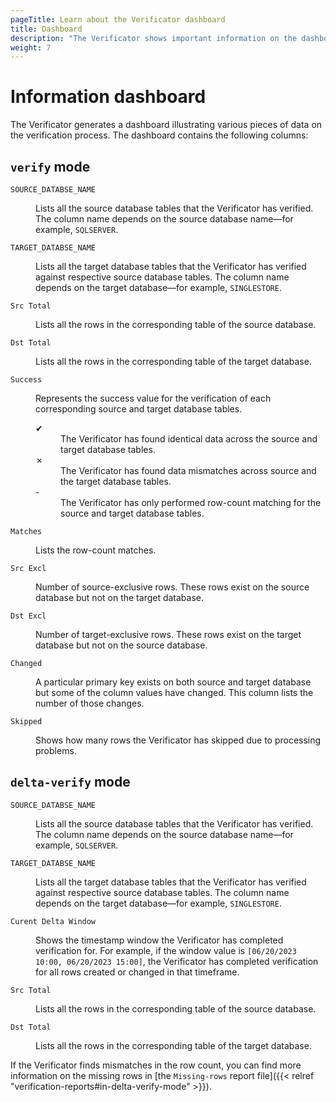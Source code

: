 ```yaml
---
pageTitle: Learn about the Verificator dashboard 
title: Dashboard
description: "The Verificator shows important information on the dashboard about the verification process."
weight: 7
---
```


# Information dashboard
The Verificator generates a dashboard illustrating various pieces of data on the verification process. The dashboard contains the following columns:

## `verify` mode

<dl class="dl-indent">
<dt>

`SOURCE_DATABSE_NAME`
</dt>
<dd>

Lists all the source database tables that the Verificator has verified. The column 
name depends on the source database name—for example, `SQLSERVER`.
</dd>
<dt>

`TARGET_DATABSE_NAME`
</dt>
<dd>

Lists all the target database tables that the Verificator has verified against respective source database tables. The column name depends on the target database—for example, `SINGLESTORE`.
</dd>

<dt>

`Src Total`
</dt>
<dd>
Lists all the rows in the corresponding table of the source database.
</dd>
<dt>

`Dst Total`
</dt>
<dd>
Lists all the rows in the corresponding table of the target database.
</dd>

<dt>

`Success`
</dt>
<dd>

Represents the success value for the verification of each corresponding source and target database tables.

<dl class="dl-indent">
<dt>&#10004;</dt>
<dd>The Verificator has found identical data across the source and target database tables.</dd>
<dt>&#10007;</dt>
<dd>The Verificator has found data mismatches across source and the target database tables.</dd>
<dt>-</dt>
<dd>The Verificator has only performed row-count matching for the source and target database tables.</dd>
</dl>

</dd>

<dt>

`Matches`
</dt>
<dd>Lists the row-count matches.</dd>

<dt>

`Src Excl`
</dt>
<dd>
Number of source-exclusive rows. These rows exist on the source database but not on the target database.
</dd>

<dt>

`Dst Excl`
</dt>
<dd>
Number of target-exclusive rows. These rows exist on the target database but not on the source database.
</dd>

<dt>

`Changed`
</dt>
<dd>
A particular primary key exists on both source and target database but some of the column values have changed. This column lists the number of those changes.
</dd>
<dt>

`Skipped`
</dt>
<dd>
Shows how many rows the Verificator has skipped due to processing problems.
</dd>
</dl>

## `delta-verify` mode
<dl class="dl-indent">
<dt>

`SOURCE_DATABSE_NAME`
</dt>
<dd>

Lists all the source database tables that the Verificator has verified. The column 
name depends on the source database name—for example, `SQLSERVER`.
</dd>
<dt>

`TARGET_DATABSE_NAME`
</dt>
<dd>

Lists all the target database tables that the Verificator has verified against respective source database tables. The column name depends on the target database—for example, `SINGLESTORE`.
</dd>

<dt>

`Curent Delta Window`
</dt>
<dd>

Shows the timestamp window the Verificator has completed verification for. For example, if the window value is `[06/20/2023 10:00, 06/20/2023 15:00]`, the Verificator has completed verification for all rows created or changed in that timeframe.
</dd>
<dt>

`Src Total`
</dt>
<dd>
Lists all the rows in the corresponding table of the source database.
</dd>
<dt>

`Dst Total`
</dt>
<dd>
Lists all the rows in the corresponding table of the target database.
</dd>
</dl>

If the Verificator finds mismatches in the row count, you can find more information on the missing rows in [the `Missing-rows` report file]({{< relref "verification-reports#in-delta-verify-mode" >}}).